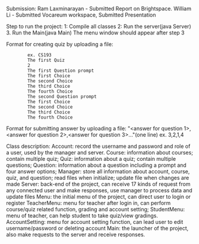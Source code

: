 Submission:
Ram Laxminarayan - Submitted Report on Brightspace. William Li - Submitted Vocareum workspace, Submitted Presentation 


Step to run the project:
  1: Compile all classes
  2: Run the server(java Server)
  3. Run the Main(java Main)
The menu window should appear after step 3

Format for creating quiz by uploading a file:

            ex. CS193
            The first Quiz
            2
            The first Question prompt
            The first Choice
            The second Choice
            The third Choice
            The fourth Choice
            The second Question prompt
            The first Choice
            The second Choice
            The third Choice
            The fourth Choice
  
  Format for submitting answer by uploading a file:
    "<answer for question 1>,<answer for question 2>,<answer for question 3>..."(one line)
      ex. 3,2,1,4



Class description:
    Account: record the username and password and role of a user, used by the manager and server.
    Course: information about courses; contain multiple quiz; 
    Quiz: information about a quiz; contain multiple questions;
    Question: information about a question including a prompt and four answer options;
    Manager: store all information about account, course, quiz, and question; read files when initialize; update file when changes are made
    Server: back-end of the project, can receive 17 kinds of request from any connected user and make responses, use manager to process data and update files
    Menu: the initial menu of the project, can direct user to login or register
    TeacherMenu: menu for teacher after login in, can perform course/quiz related function, grading and account setting;
    StudentMenu: menu of teacher, can help student to take quiz/view gradings.
    AccountSetting: menu for account setting function, can lead user to edit username/password or deleting account
    Main: the launcher of the project, also make requests to the server and receive responses.
    
